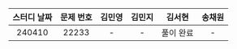 |**스터디 날짜**|**문제 번호**|**김민영**|**김민지**|**김서현**|**송채원**|
|:------------:|:----------:|:--------:|:-------:|:--------:|:--------:|
|240410|22233|-|-|풀이 완료|-|
